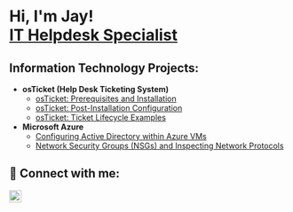 <h1>Hi, I'm Jay! <br/><a href="https://github.com/JayGallegos1">IT Helpdesk Specialist</a>
 <h2> Information Technology Projects:</h2>

- <b>osTicket (Help Desk Ticketing System)</b>
  - [osTicket: Prerequisites and Installation](https://github.com/JayGallegos1/osticket-prereqs)
  - [osTicket: Post-Installation Configuration](https://github.com/JayGallegos1/post-install-config)
  - [osTicket: Ticket Lifecycle Examples](https://github.com/JayGallegos1/ticket-lifecycle)
- <b>Microsoft Azure</b>
  - [Configuring Active Directory within Azure VMs](https://github.com/JayGallegos1/configure-ad)
  - [Network Security Groups (NSGs) and Inspecting Network Protocols](https://github.com/JayGallegos1/azure-network-protocols)



<h2> 🤳 Connect with me:</h2>
<a href="linkedin.com/in/jay-gallegos"><img align="left" alt="JayGallegos | LinkedIn" width="22px" src="https://cdn.jsdelivr.net/npm/simple-icons@v3/icons/linkedin.svg" /></a> 
 



